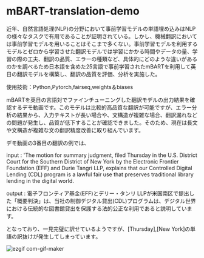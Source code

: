




# mBART-translation-demo

近年、自然言語処理(NLP)の分野において事前学習モデルの単語埋め込みはNLPの様々なタスクで有用であることが証明されている。しかし、機械翻訳においては事前学習モデルを用いることはそこまで多くない。事前学習モデルを利用するモデルとゼロから学習させた翻訳モデルでは学習にかかる時間やデータの量、学習の際の工夫、翻訳の品質、エラーの種類など、具体的にどのような違いがあるのかを調べるため日本語を含めた25言語で事前学習されたmBARTを利用して英日の翻訳モデルを構築し、翻訳の品質を評価、分析を実施した。

使用技術：Python,Pytorch,fairseq,weights＆biases


mBARTを英日の言語対でファインチューニングした翻訳モデルの出力結果を確認するデモ動画です。このモデルは比較的高品質な翻訳が可能ですが、エラー分析の結果から、入力テキストが長い場合や、文構造が複雑な場合、翻訳漏れなどの問題が発生し、品質が低下することが確認できました。そのため、現在は長文や文構造が複雑な文の翻訳精度改善に取り組んでいます。


デモ動画の3番目の翻訳の例では、

input : 'The motion for summary judgment, filed Thursday in the U.S. District Court for the Southern District of New York by the Electronic Frontier Foundation (EFF) and Durie Tangri LLP, explains that our Controlled Digital Lending (CDL) program is a lawful fair use that preserves traditional library lending in the digital world.

output :  電子フロンティア基金(EFF)とデリー・タンリ LLPが米国南区で提出した「概要判決」は、当社の制御デジタル貸出(CDL)プログラムは、デジタル世界における伝統的な図書館貸出を保護する法的公正な利用であると説明しています。

となっており、一見完璧に訳せているようですが、[Thursday],[New York]の単語の訳抜けが発生してしまっています。


![ezgif com-gif-maker](https://user-images.githubusercontent.com/77151911/197336031-ed2513c6-c30f-4850-9adb-7edc8f953820.gif)

